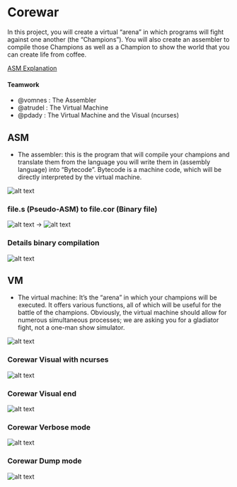 # Corewar
 In this project, you will create a virtual “arena” in which programs will fight against one another (the “Champions”). You will also create an assembler to compile those Champions as well as a Champion to show the world that you can create life from coffee.

[ASM Explanation](https://github.com/vomnes/Corewar/blob/master/ASM_/README.md)

#### Teamwork
- @vomnes : The Assembler
- @atrudel : The Virtual Machine
- @pdady : The Virtual Machine and the Visual (ncurses)

## ASM
- The assembler: this is the program that will compile your champions and translate them from the language you will write them in (assembly language) into “Bytecode”. Bytecode is a machine code, which will be directly interpreted by the virtual machine.

![alt text](https://github.com/vomnes/Corewar/blob/master/screenshot/usage_asm.png "Usage asm")

### file.s (Pseudo-ASM) to file.cor (Binary file)
![alt text](https://github.com/vomnes/Corewar/blob/master/screenshot/asm_input.png "Assembler input") → ![alt text](https://github.com/vomnes/Corewar/blob/master/screenshot/hexdump_cor.png "Binary created")

### Details binary compilation
![alt text](https://github.com/vomnes/Corewar/blob/master/screenshot/asm_details.png "Details binary compilation")

## VM
- The virtual machine: It’s the “arena” in which your champions will be executed. It offers various functions, all of which will be useful for the battle of the champions. Obviously, the virtual machine should allow for numerous simultaneous processes; we are asking you for a gladiator fight, not a one-man show simulator.

![alt text](https://github.com/vomnes/Corewar/blob/master/screenshot/usage_vm.png "Usage vm")

### Corewar Visual with ncurses
![alt text](https://github.com/vomnes/Corewar/blob/master/screenshot/corewar_visual.png "Corewar visual")

### Corewar Visual end
![alt text](https://github.com/vomnes/Corewar/blob/master/screenshot/corewar_finish.png "Corewar finish")

### Corewar Verbose mode
![alt text](https://github.com/vomnes/Corewar/blob/master/screenshot/corewar_verbose_mode.png "Corewar verbose")

### Corewar Dump mode
![alt text](https://github.com/vomnes/Corewar/blob/master/screenshot/corewar_dump.png "Corewar dump")
